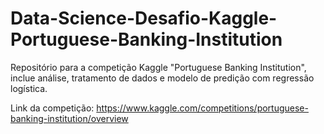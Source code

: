 # Data-Science-Desafio-Kaggle-Portuguese-Banking-Institution 
Repositório para a competição Kaggle "Portuguese Banking Institution", inclue análise, tratamento de dados e modelo de predição com regressão logística. 

Link da competição: https://www.kaggle.com/competitions/portuguese-banking-institution/overview
